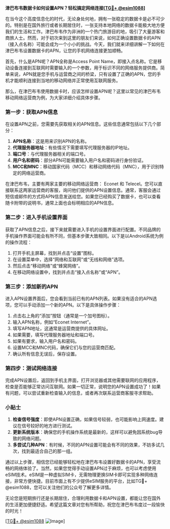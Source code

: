 **津巴布韦数据卡如何设置APN？轻松搞定网络连接[[TG💪+ @esim1088](https://t.me/s/esim1088)]**

在当今这个高度信息化的时代，无论身处何地，拥有一张稳定的数据卡是必不可少的。特别是在国外旅行或者长期居住时，一张支持本地网络的数据卡能极大地方便我们的生活和工作。津巴布韦作为非洲的一个热门旅游目的地，吸引了大量游客和商旅人士。然而，对于初次来到这里的朋友们来说，如何正确设置数据卡的APN（接入点名称）可能会成为一个小小的挑战。今天，我们就来详细讲解一下如何在津巴布韦设置数据卡的APN，让您的手机网络连接更加顺畅。

首先，什么是APN呢？APN全称是Access Point Name，即接入点名称。它是移动设备连接到互联网时需要输入的一个参数，用于标识不同的网络服务提供商。简单来说，APN就是您手机与运营商之间的桥梁，只有设置了正确的APN，您的手机才能顺利连接到当地的移动网络并正常使用互联网服务。

那么，在津巴布韦使用数据卡时，应该怎样设置APN呢？这里以常见的津巴布韦移动网络运营商为例，为大家详细介绍具体步骤。

### 第一步：获取APN信息

在设置APN之前，您需要先获取相关的APN信息。这些信息通常包括以下几个部分：

1. **APN名称**：这是用来识别APN的名称。
2. **代理服务器地址**：有些情况下需要填写代理服务器的IP地址。
3. **端口号**：与代理服务器相关的端口号。
4. **用户名和密码**：部分APN可能需要输入用户名和密码进行身份验证。
5. **MCC和MNC**：移动国家代码（MCC）和移动网络代码（MNC），用于识别特定的网络运营商。

在津巴布韦，主要有两家主要的移动网络运营商： Econet 和 Telecel。您可以直接联系这两家运营商的客服，询问他们提供的APN设置信息。通常，客服会通过短信或邮件的方式将APN信息发送给您。如果您已经购买了数据卡，也可以查看随卡附带的说明书，通常上面也会标明相应的APN信息。

### 第二步：进入手机设置界面

获取了APN信息之后，接下来就需要进入手机的设置界面进行配置。不同品牌的手机操作界面可能会有所不同，但基本步骤大致相同。以下是以Android系统为例的操作流程：

1. 打开手机主屏幕，找到并点击“设置”图标。
2. 在设置菜单中，选择“网络和互联网”或“无线和网络”选项。
3. 然后点击“移动网络”或“蜂窝网络”。
4. 在移动网络设置中，找到并点击“接入点名称”或“APN”。

### 第三步：添加新的APN

进入APN设置界面后，您会看到当前已有的APN列表。如果没有适合的APN选项，您可以手动添加一个新的APN。以下是具体操作步骤：

1. 点击右上角的“添加”按钮（通常是一个加号图标）。
2. 输入APN名称，例如“Econet Internet”。
3. 填写APN地址，这通常是运营商提供的具体网址。
4. 如果需要，填写代理服务器地址和端口号。
5. 如果有要求，输入用户名和密码。
6. 设置MCC和MNC代码，确保它们与您的运营商匹配。
7. 确认所有信息无误后，保存设置。

### 第四步：测试网络连接

完成APN设置后，返回到手机主界面，打开浏览器或其他需要联网的应用程序，检查是否能够正常访问互联网。如果一切正常，说明您的APN设置成功了！如果有问题，可以尝试重新检查输入的信息，或者再次联系运营商客服寻求帮助。

### 小贴士

1. **检查信号强度**：即使APN设置正确，如果信号较弱，也可能影响上网速度。建议在信号较好的地方进行测试。
2. **更新系统版本**：确保您的手机操作系统是最新的，这样可以避免因系统bug导致的网络问题。
3. **多尝试几种APN**：有时候，不同的APN设置可能会有不同的效果，不妨多试几次，找到最适合自己的那一组。

通过以上步骤，相信您已经能够轻松地在津巴布韦设置好数据卡的APN，享受流畅的网络体验了。当然，如果您觉得手动设置APN过于麻烦，也可以考虑使用eSIM技术。eSIM是一种虚拟SIM卡，无需物理更换SIM卡即可实现多种网络连接，非常方便快捷。目前市面上有不少提供eSIM服务的平台，比如TG💪+ @esim1088，您可以关注他们的公众号了解更多详情。

无论您是短期旅行还是长期居住，合理利用数据卡和APN设置，都能让您在国外的生活更加便捷舒适。希望这篇文章对您有所帮助，祝您在津巴布韦度过一段愉快的时光！

[[TG💪+ @esim1088](https://t.me/s/esim1088) ![Image](https://i.postimg.cc/4NQfJmqS/Snipaste-2025-05-13-00-14-12.png)]